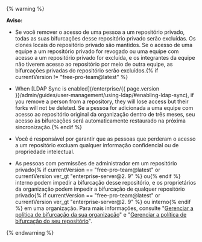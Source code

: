 {% warning %}

**Aviso:**

- Se você remover o acesso de uma pessoa a um repositório privado, todas as suas bifurcações desse repositório privado serão excluídas. Os clones locais do repositório privado são mantidos. Se o acesso de uma equipe a um repositório privado for revogado ou uma equipe com acesso a um repositório privado for excluída, e os integrantes da equipe não tiverem acesso ao repositório por meio de outra equipe, as bifurcações privadas do repositório serão excluídos.{% if currentVersion != "free-pro-team@latest" %}
- When [LDAP Sync is enabled](/enterprise/{{ page.version }}/admin/guides/user-management/using-ldap/#enabling-ldap-sync), if you remove a person from a repository, they will lose access but their forks will not be deleted. Se a pessoa for adicionada a uma equipe com acesso ao repositório original da organização dentro de três meses, seu acesso às bifurcações será automaticamente restaurado na próxima sincronização.{% endif %}
- Você é responsável por garantir que as pessoas que perderam o acesso a um repositório excluam qualquer informação confidencial ou de propriedade intelectual.

- As pessoas com permissões de administrador em um repositório privado{% if currentVersion == "free-pro-team@latest" or currentVersion ver_gt "enterprise-server@2. 9" %} ou{% endif %} interno podem impedir a bifurcação desse repositório, e os proprietários da organização podem impedir a bifurcação de qualquer repositório privado{% if currentVersion == "free-pro-team@latest" or currentVersion ver_gt "enterprise-server@2. 9" %} ou interno{% endif %} em uma organização. Para mais informações, consulte "[Gerenciar a política de bifurcação da sua organização](/github/setting-up-and-managing-organizations-and-teams/managing-the-forking-policy-for-your-organization)" e "[Gerenciar a política de bifurcação do seu repositório](/github/administering-a-repository/managing-the-forking-policy-for-your-repository)".

{% endwarning %}
